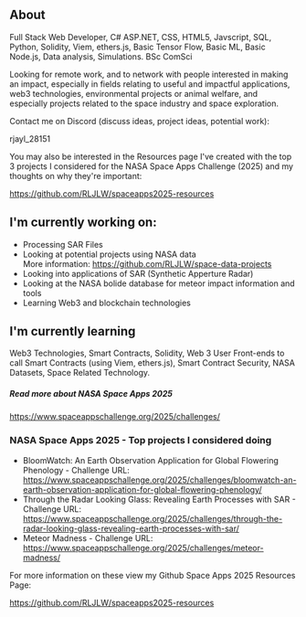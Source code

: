 ## About

Full Stack Web Developer, C# ASP.NET, CSS, HTML5, Javscript, SQL, Python, Solidity, Viem, ethers.js, Basic Tensor Flow, Basic ML, Basic Node.js, Data analysis, Simulations. BSc ComSci

Looking for remote work, and to network with people interested in making an impact, especially in fields relating to useful and impactful applications, web3 technologies, environmental projects or animal welfare, and especially projects related to the space industry and space exploration.

Contact me on Discord (discuss ideas, project ideas, potential work):

rjayl_28151

You may also be interested in the Resources page I've created with the top 3 projects I considered for the NASA Space Apps Challenge (2025) and my thoughts on why they're important:

https://github.com/RLJLW/spaceapps2025-resources

## I'm currently working on:
 - Processing SAR Files
 - Looking at potential projects using NASA data
   <br />
   More information: https://github.com/RLJLW/space-data-projects
 - Looking into applications of SAR (Synthetic Apperture Radar)
 - Looking at the NASA bolide database for meteor impact information and tools
 - Learning Web3 and blockchain technologies
 

## I'm currently learning

Web3 Technologies, Smart Contracts, Solidity, Web 3 User Front-ends to call Smart Contracts (using Viem, ethers.js), Smart Contract Security, NASA Datasets, Space Related Technology.

##### Read more about NASA Space Apps 2025
https://www.spaceappschallenge.org/2025/challenges/

### NASA Space Apps 2025 - Top projects I considered doing
 
- BloomWatch: An Earth Observation Application for Global Flowering Phenology - 
  Challenge URL: https://www.spaceappschallenge.org/2025/challenges/bloomwatch-an-earth-observation-application-for-global-flowering-phenology/
- Through the Radar Looking Glass: Revealing Earth Processes with SAR - 
   Challenge URL: https://www.spaceappschallenge.org/2025/challenges/through-the-radar-looking-glass-revealing-earth-processes-with-sar/
- Meteor Madness - 
  Challenge URL: https://www.spaceappschallenge.org/2025/challenges/meteor-madness/


For more information on these view my Github Space Apps 2025 Resources Page:

https://github.com/RLJLW/spaceapps2025-resources
 


<!--
**RLJLW/rljlw** is a ✨ _special_ ✨ repository because its `README.md` (this file) appears on your GitHub profile.

Here are some ideas to get you started:

- 🔭 I’m currently working on ...
- 🌱 I’m currently learning ...
- 👯 I’m looking to collaborate on ...
- 🤔 I’m looking for help with ...
- 💬 Ask me about ...
- 📫 How to reach me: ...
- 😄 Pronouns: ...
- ⚡ Fun fact: ...
-->
